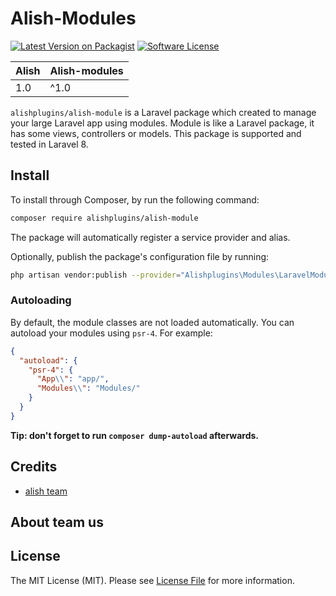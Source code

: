 # Alish-Modules

[![Latest Version on Packagist](https://img.shields.io/badge/Version-1.0-green)](https://packagist.org/packages/alishplugins/alish-module)
[![Software License](https://img.shields.io/github/license/webalish/plugins)](LICENSE.md)

| **Alish**  |  **Alish-modules** |
|---|---|
| 1.0  | ^1.0 |

`alishplugins/alish-module` is a Laravel package which created to manage your large Laravel app using modules. Module is like a Laravel package, it has some views, controllers or models. This package is supported and tested in Laravel 8.



## Install

To install through Composer, by run the following command:

``` bash
composer require alishplugins/alish-module
```

The package will automatically register a service provider and alias.

Optionally, publish the package's configuration file by running:

``` bash
php artisan vendor:publish --provider="Alishplugins\Modules\LaravelModulesServiceProvider"
```

### Autoloading

By default, the module classes are not loaded automatically. You can autoload your modules using `psr-4`. For example:

``` json
{
  "autoload": {
    "psr-4": {
      "App\\": "app/",
      "Modules\\": "Modules/"
    }
  }
}
```

**Tip: don't forget to run `composer dump-autoload` afterwards.**


## Credits

- [alish team](https://github.com/webalish)

## About team us


## License

The MIT License (MIT). Please see [License File](LICENSE.md) for more information.
